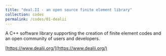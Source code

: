 ```yaml
---
title: "deal.II - an open source finite element library"
collection: codes
permalink: /codes/01-dealii
---
```

A C++ software library supporting the creation of finite element codes and an open community of users and developers.

[https://www.dealii.org/](https://www.dealii.org/)
